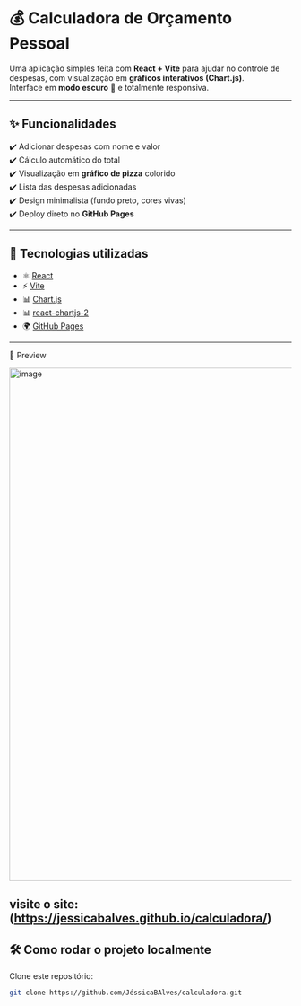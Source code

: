 # 💰 Calculadora de Orçamento Pessoal

Uma aplicação simples feita com **React + Vite** para ajudar no controle de despesas, com visualização em **gráficos interativos (Chart.js)**.  
Interface em **modo escuro** 🖤 e totalmente responsiva.

---

## ✨ Funcionalidades

✔️ Adicionar despesas com nome e valor  
✔️ Cálculo automático do total  
✔️ Visualização em **gráfico de pizza** colorido  
✔️ Lista das despesas adicionadas  
✔️ Design minimalista (fundo preto, cores vivas)  
✔️ Deploy direto no **GitHub Pages**  

---

## 🚀 Tecnologias utilizadas

- ⚛️ [React](https://react.dev/)  
- ⚡ [Vite](https://vitejs.dev/)  
- 📊 [Chart.js](https://www.chartjs.org/)  
- 📊 [react-chartjs-2](https://react-chartjs-2.js.org/)  
- 🌍 [GitHub Pages](https://pages.github.com/)  

---

📸 Preview

<img width="1087" height="914" alt="image" src="https://github.com/user-attachments/assets/8e1886b7-7ce9-4e22-8c62-c0e8e693f41c" />

visite o site: (https://jessicabalves.github.io/calculadora/)
---

## 🛠️ Como rodar o projeto localmente

Clone este repositório:

```bash
git clone https://github.com/JéssicaBAlves/calculadora.git
